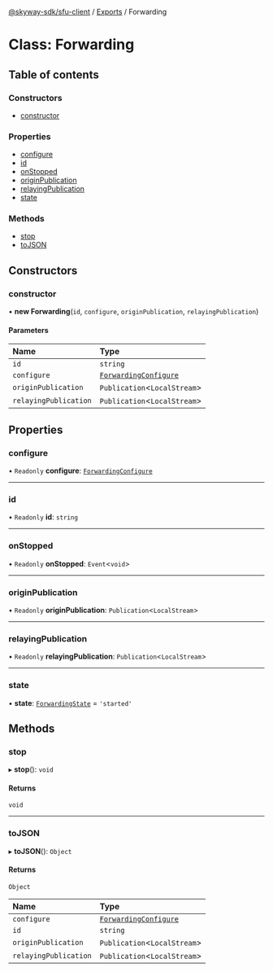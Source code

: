 [@skyway-sdk/sfu-client](../README.md) / [Exports](../modules.md) / Forwarding

# Class: Forwarding

## Table of contents

### Constructors

- [constructor](Forwarding.md#constructor)

### Properties

- [configure](Forwarding.md#configure)
- [id](Forwarding.md#id)
- [onStopped](Forwarding.md#onstopped)
- [originPublication](Forwarding.md#originpublication)
- [relayingPublication](Forwarding.md#relayingpublication)
- [state](Forwarding.md#state)

### Methods

- [stop](Forwarding.md#stop)
- [toJSON](Forwarding.md#tojson)

## Constructors

### constructor

• **new Forwarding**(`id`, `configure`, `originPublication`, `relayingPublication`)

#### Parameters

| Name | Type |
| :------ | :------ |
| `id` | `string` |
| `configure` | [`ForwardingConfigure`](../interfaces/ForwardingConfigure.md) |
| `originPublication` | `Publication`<`LocalStream`\> |
| `relayingPublication` | `Publication`<`LocalStream`\> |

## Properties

### configure

• `Readonly` **configure**: [`ForwardingConfigure`](../interfaces/ForwardingConfigure.md)

___

### id

• `Readonly` **id**: `string`

___

### onStopped

• `Readonly` **onStopped**: `Event`<`void`\>

___

### originPublication

• `Readonly` **originPublication**: `Publication`<`LocalStream`\>

___

### relayingPublication

• `Readonly` **relayingPublication**: `Publication`<`LocalStream`\>

___

### state

• **state**: [`ForwardingState`](../modules.md#forwardingstate) = `'started'`

## Methods

### stop

▸ **stop**(): `void`

#### Returns

`void`

___

### toJSON

▸ **toJSON**(): `Object`

#### Returns

`Object`

| Name | Type |
| :------ | :------ |
| `configure` | [`ForwardingConfigure`](../interfaces/ForwardingConfigure.md) |
| `id` | `string` |
| `originPublication` | `Publication`<`LocalStream`\> |
| `relayingPublication` | `Publication`<`LocalStream`\> |
